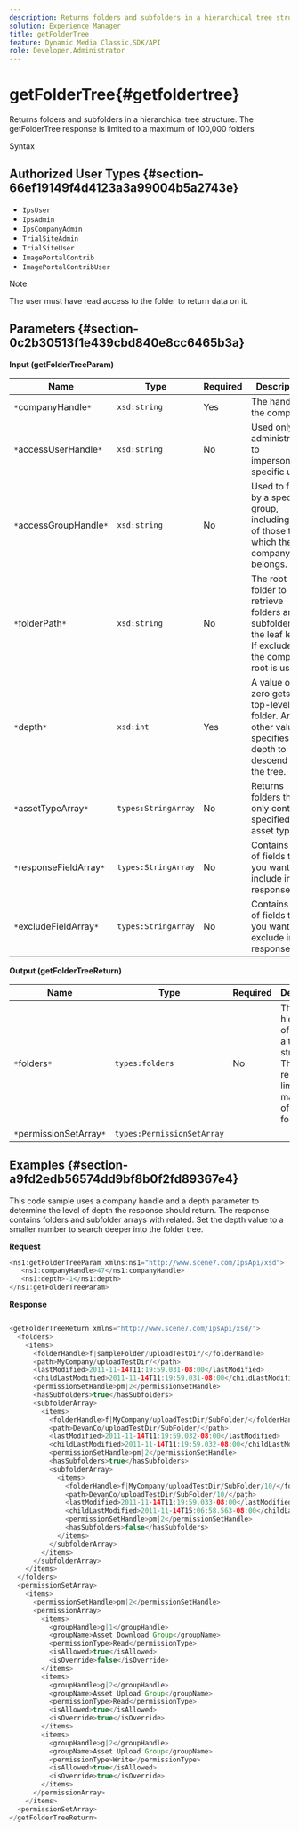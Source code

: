 ```yaml
---
description: Returns folders and subfolders in a hierarchical tree structure. The getFolderTree response is limited to a maximum of 100,000 folders
solution: Experience Manager
title: getFolderTree
feature: Dynamic Media Classic,SDK/API
role: Developer,Administrator
---
```


# getFolderTree{#getfoldertree}

Returns folders and subfolders in a hierarchical tree structure. The getFolderTree response is limited to a maximum of 100,000 folders

 Syntax 

## Authorized User Types {#section-66ef19149f4d4123a3a99004b5a2743e}

* `IpsUser` 
* `IpsAdmin` 
* `IpsCompanyAdmin` 
* `TrialSiteAdmin` 
* `TrialSiteUser` 
* `ImagePortalContrib` 
* `ImagePortalContribUser`

>[!NOTE]
>
>The user must have read access to the folder to return data on it.

## Parameters {#section-0c2b30513f1e439cbd840e8cc6465b3a}

**Input (getFolderTreeParam)** 

|  Name  | Type  | Required  | Description  |
|---|---|---|---|
|  `*`companyHandle`*`  | `xsd:string`  | Yes  | The handle to the company.  |
|  `*`accessUserHandle`*`  | `xsd:string`  | No  | Used only by administrators to impersonate a specific user.  |
|  `*`accessGroupHandle`*`  | `xsd:string`  | No  | Used to filter by a specific group, including any of those to which the company belongs.  |
|  `*`folderPath`*`  | `xsd:string`  | No  | The root folder to retrieve folders and all subfolders to the leaf level. If excluded, the company root is used.  |
|  `*`depth`*`  | `xsd:int`  | Yes  | A value of zero gets the top-level folder. Any other value specifies the depth to descend into the tree.  |
|  `*`assetTypeArray`*`  | `types:StringArray`  | No  | Returns folders that only contain specified asset types.  |
|  `*`responseFieldArray`*`  | `types:StringArray`  | No  | Contains a list of fields that you want to include in the response.  |
|  `*`excludeFieldArray`*`  | `types:StringArray`  | No  | Contains a list of fields that you want to exclude in the response.  |

**Output (getFolderTreeReturn)** 

|  Name  | Type  | Required  | Description  |
|---|---|---|---|
|  `*`folders`*`  | `types:folders`  | No  | The hierarchy of folders in a tree structure. The response is limited to a maximum of 100,000 folders.  |
|  `*`permissionSetArray`*`  | `types:PermissionSetArray`  |  |  |

## Examples {#section-a9fd2edb56574dd9bf8b0f2fd89367e4}

This code sample uses a company handle and a depth parameter to determine the level of depth the response should return. The response contains folders and subfolder arrays with related. Set the depth value to a smaller number to search deeper into the folder tree.

**Request** 

```java
<ns1:getFolderTreeParam xmlns:ns1="http://www.scene7.com/IpsApi/xsd">
   <ns1:companyHandle>47</ns1:companyHandle>
   <ns1:depth>-1</ns1:depth>
</ns1:getFolderTreeParam>
```

**Response**

```java

<getFolderTreeReturn xmlns="http://www.scene7.com/IpsApi/xsd/">
  <folders>
    <items>
      <folderHandle>f|sampleFolder/uploadTestDir/</folderHandle>
      <path>MyCompany/uploadTestDir/</path>
      <lastModified>2011-11-14T11:19:59.031-08:00</lastModified>
      <childLastModified>2011-11-14T11:19:59.031-08:00</childLastModified>
      <permissionSetHandle>pm|2</permissionSetHandle>
      <hasSubfolders>true</hasSubfolders>
      <subfolderArray>
        <items>
          <folderHandle>f|MyCompany/uploadTestDir/SubFolder/</folderHandle>
          <path>DevanCo/uploadTestDir/SubFolder/</path>
          <lastModified>2011-11-14T11:19:59.032-08:00</lastModified>
          <childLastModified>2011-11-14T11:19:59.032-08:00</childLastModified>
          <permissionSetHandle>pm|2</permissionSetHandle>
          <hasSubfolders>true</hasSubfolders>
          <subfolderArray>
            <items>
              <folderHandle>f|MyCompany/uploadTestDir/SubFolder/10/</folderHandle>
              <path>DevanCo/uploadTestDir/SubFolder/10/</path>
              <lastModified>2011-11-14T11:19:59.033-08:00</lastModified>
              <childLastModified>2011-11-14T15:06:58.563-08:00</childLastModified>
              <permissionSetHandle>pm|2</permissionSetHandle>
              <hasSubfolders>false</hasSubfolders>
            </items>
          </subfolderArray>
        </items>
      </subfolderArray>
    </items>
  </folders>
  <permissionSetArray>
    <items>
      <permissionSetHandle>pm|2</permissionSetHandle>
      <permissionArray>
        <items>
          <groupHandle>g|1</groupHandle>
          <groupName>Asset Download Group</groupName>
          <permissionType>Read</permissionType>
          <isAllowed>true</isAllowed>
          <isOverride>false</isOverride>
        </items>
        <items>
          <groupHandle>g|2</groupHandle>
          <groupName>Asset Upload Group</groupName>
          <permissionType>Read</permissionType>
          <isAllowed>true</isAllowed>
          <isOverride>true</isOverride>
        </items>
        <items>
          <groupHandle>g|2</groupHandle>
          <groupName>Asset Upload Group</groupName>
          <permissionType>Write</permissionType>
          <isAllowed>true</isAllowed>
          <isOverride>true</isOverride>
        </items>
      </permissionArray>
    </items>
  <permissionSetArray>
</getFolderTreeReturn>

```

